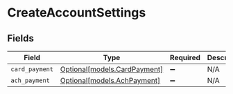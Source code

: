 # CreateAccountSettings


## Fields

| Field                                                    | Type                                                     | Required                                                 | Description                                              |
| -------------------------------------------------------- | -------------------------------------------------------- | -------------------------------------------------------- | -------------------------------------------------------- |
| `card_payment`                                           | [Optional[models.CardPayment]](../models/cardpayment.md) | :heavy_minus_sign:                                       | N/A                                                      |
| `ach_payment`                                            | [Optional[models.AchPayment]](../models/achpayment.md)   | :heavy_minus_sign:                                       | N/A                                                      |